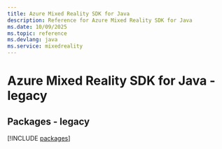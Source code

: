 ```yaml
---
title: Azure Mixed Reality SDK for Java
description: Reference for Azure Mixed Reality SDK for Java
ms.date: 10/09/2025
ms.topic: reference
ms.devlang: java
ms.service: mixedreality
---
```

# Azure Mixed Reality SDK for Java - legacy
## Packages - legacy
[!INCLUDE [packages](mixed-reality-index.md)]